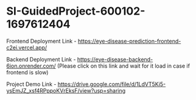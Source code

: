 # SI-GuidedProject-600102-1697612404

Frontend Deployment Link - https://eye-disease-prediction-frontend-c2ei.vercel.app/

Backend Deployment Link - https://eye-disease-backend-6ion.onrender.com/ (Please click on this link and wait for it load in case if frontend is slow)

Project Demo Link - https://drive.google.com/file/d/1LdVT5Ki5-ysEmJZ_xsf4RPppoKVrEksF/view?usp=sharing

